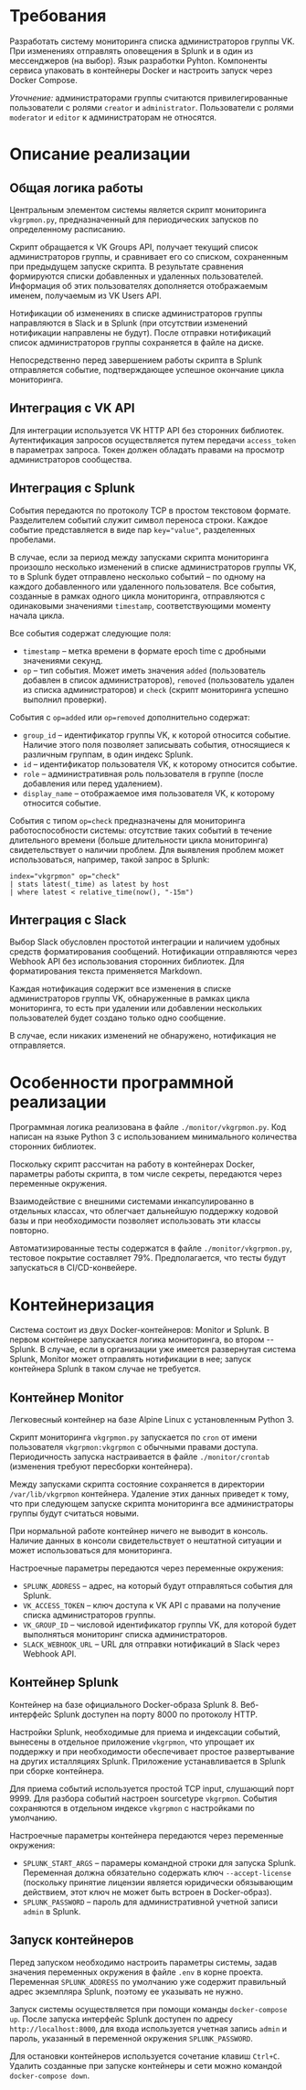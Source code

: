 # Требования

Разработать систему мониторинга списка администраторов группы VK. При изменениях
отправлять оповещения в Splunk и в один из мессенджеров (на выбор). Язык
разработки Pyhton. Компоненты сервиса упаковать в контейнеры Docker и настроить
запуск через Docker Compose.

_Уточнение:_ администраторами группы считаются привилегированные пользователи с
ролями `creator` и `administrator`. Пользователи с ролями `moderator` и `editor`
к администраторам не относятся.

# Описание реализации

## Общая логика работы

Центральным элементом системы является скрипт мониторинга `vkgrpmon.py`,
предназначенный для периодических запусков по определенному расписанию.

Скрипт обращается к VK Groups API, получает текущий список администраторов
группы, и сравнивает его со списком, сохраненным при предыдущем запуске скрипта.
В результате сравнения формируются списки добавленных и удаленных пользователей.
Информация об этих пользователях дополняется отображаемым именем, получаемым из
VK Users API.

Нотификации об изменениях в списке администраторов группы направляются в Slack и
в Splunk (при отсутствии изменений нотификации направлены не будут). После
отправки нотификаций список администраторов группы сохраняется в файле на диске.

Непосредственно перед завершением работы скрипта в Splunk отправляется событие,
подтверждающее успешное окончание цикла мониторинга.

## Интеграция с VK API

Для интеграции используется VK HTTP API без сторонних библиотек. Аутентификация
запросов осуществляется путем передачи `access_token` в параметрах запроса.
Токен должен обладать правами на просмотр администраторов сообщества.

## Интеграция с Splunk

События передаются по протоколу TCP в простом текстовом формате. Разделителем
событий служит символ переноса строки. Каждое событие представляется в виде
пар `key="value"`, разделенных пробелами.

В случае, если за период между запусками скрипта мониторинга произошло несколько
изменений в списке администраторов группы VK, то в Splunk будет отправлено
несколько событий – по одному на каждого добавленного или удаленного
пользователя. Все события, созданные в рамках одного цикла мониторинга,
отправляются с одинаковыми значениями `timestamp`, соответствующими моменту
начала цикла.

Все события содержат следующие поля:

* `timestamp` – метка времени в формате epoch time с дробными значениями секунд.
* `op` – тип события. Может иметь значения `added` (пользователь добавлен в
  список администраторов), `removed` (пользователь удален из списка
  администраторов) и `check` (скрипт мониторинга успешно выполнил проверки).

События с `op=added` или `op=removed` дополнительно содержат:

* `group_id` – идентификатор группы VK, к которой относится событие. Наличие
  этого поля позволяет записывать события, относящиеся к различным группам, в
  один индекс Splunk.
* `id` – идентификатор пользователя VK, к которому относится событие.
* `role` – административная роль пользователя в группе (после добавления или
  перед удалением).
* `display_name` – отображаемое имя пользователя VK, к которому относится
  событие.

События с типом `op=check` предназначены для мониторинга работоспособности
системы: отсутствие таких событий в течение длительного времени (больше
длительности цикла мониторинга) свидетельствует о наличии проблем. Для выявления
проблем может использоваться, например, такой запрос в Splunk:

```
index="vkgrpmon" op="check"
| stats latest(_time) as latest by host
| where latest < relative_time(now(), "-15m")
```

## Интеграция с Slack

Выбор Slack обусловлен простотой интеграции и наличием удобных средств
форматирования сообщений. Нотификации отправляются через Webhook API без
использования сторонних библиотек. Для форматирования текста применяется
Markdown.

Каждая нотификация содержит все изменения в списке администраторов группы VK,
обнаруженные в рамках цикла мониторинга, то есть при удалении или добавлении
нескольких пользователей будет создано только одно сообщение.

В случае, если никаких изменений не обнаружено, нотификация не отправляется.

# Особенности программной реализации

Программная логика реализована в файле `./monitor/vkgrpmon.py`. Код написан на
языке Python 3 с использованием минимального количества сторонних библиотек.

Поскольку скрипт рассчитан на работу в контейнерах Docker, параметры работы
скрипта, в том числе секреты, передаются через переменные окружения.

Взаимодействие с внешними системами инкапсулированно в отдельных классах, что
облегчает дальнейшую поддержку кодовой базы и при необходимости позволяет
использовать эти классы повторно.

Автоматизированные тесты содержатся в файле `./monitor/vkgrpmon.py`, тестовое
покрытие составляет 79%. Предполагается, что тесты будут запускаться в
CI/CD-конвейере.

# Контейнеризация

Система состоит из двух Docker-контейнеров: Monitor и Splunk. В первом
контейнере запускается логика мониторинга, во втором -- Splunk. В случае, если в
организации уже имеется развернутая система Splunk, Monitor может отправлять
нотификации в нее; запуск контейнера Splunk в таком случае не требуется.

## Контейнер Monitor

Легковесный контейнер на базе Alpine Linux с установленным Python 3.

Скрипт мониторинга `vkgrpmon.py` запускается по `cron` от имени
пользователя `vkgrpmon:vkgrpmon` с обычными правами доступа. Периодичность
запуска настраивается в файле `./monitor/crontab` (изменения требуют пересборки
контейнера).

Между запусками скрипта состояние сохраняется в директории
`/var/lib/vkgrpmon` контейнера. Удаление этих данных приведет к тому, что при
следующем запуске скрипта мониторинга все администраторы группы будут считаться
новыми.

При нормальной работе контейнер ничего не выводит в консоль. Наличие данных в
консоли свидетельствует о нештатной ситуации и может использоваться для
мониторинга.

Настроечные параметры передаются через переменные окружения:

* `SPLUNK_ADDRESS` – адрес, на который будут отправляться события для Splunk.
* `VK_ACCESS_TOKEN` – ключ доступа к VK API с правами на получение списка
  администраторов группы.
* `VK_GROUP_ID` – числовой идентификатор группы VK, для которой будет
  выполняться мониторинг списка администраторов.
* `SLACK_WEBHOOK_URL` – URL для отправки нотификаций в Slack через Webhook API.

## Контейнер Splunk

Контейнер на базе официального Docker-образа Splunk 8. Веб-интерфейс Splunk
доступен на порту 8000 по протоколу HTTP.

Настройки Splunk, необходимые для приема и индексации событий, вынесены в
отдельное приложение `vkgrpmon`, что упрощает их поддержку и при необходимости
обеспечивает простое развертывание на других исталляциях Splunk. Приложение
устанавливается в Splunk при сборке контейнера.

Для приема событий используется простой TCP input, слушающий порт 9999. Для
разбора событий настроен sourcetype `vkgrpmon`. События сохраняются в отдельном
индексе `vkgrpmon` с настройками по умолчанию.

Настроечные параметры контейнера передаются через переменные окружения:

* `SPLUNK_START_ARGS` – парамеры командной строки для запуска Splunk. Переменная
  должна обязательно содержать ключ `--accept-license` (поскольку принятие
  лицензии является юридически обязывающим действием, этот ключ не может быть
  встроен в Docker-образ).
* `SPLUNK_PASSWORD` – пароль для административной учетной записи `admin` в
  Splunk.

## Запуск контейнеров

Перед запуском необходимо настроить параметры системы, задав значения переменных
окружения в файле `.env` в корне проекта. Переменная `SPLUNK_ADDRESS` по
умолчанию уже содержит правильный адрес экземпляра Splunk, поэтому ее указывать
не нужно.

Запуск системы осуществляется при помощи команды `docker-compose up`. После
запуска интерфейс Splunk доступен по адресу `http://localhost:8000`, для входа
используется учетная запись `admin` и пароль, указанный в переменной
окружения `SPLUNK_PASSWORD`.

Для остановки контейнеров используется сочетание клавиш `Ctrl+C`. Удалить
созданные при запуске контейнеры и сети можно командой `docker-compose down`.
